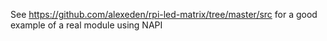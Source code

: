 See https://github.com/alexeden/rpi-led-matrix/tree/master/src for a good example of a real module using NAPI
